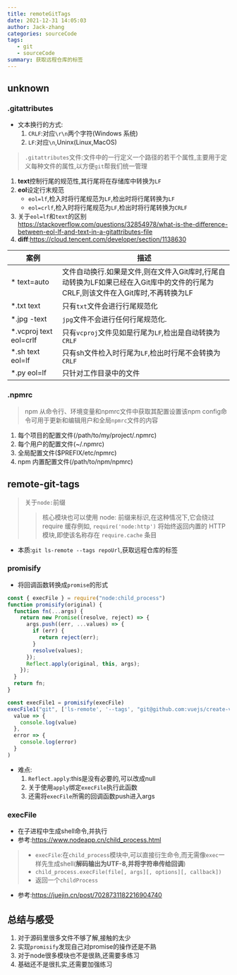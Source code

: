 ```yaml
---
title: remoteGitTags
date: 2021-12-31 14:05:03
author: Jack-zhang
categories: sourceCode
tags:
   - git
   - sourceCode
summary: 获取远程仓库的标签
---
```


## unknown

### .gitattributes

* 文本换行的方式:
  1. `CRLF`:对应`\r\n`两个字符(Windows 系统)
  2. `LF`:对应`\n`,Uninx(Linux,MacOS)

> `.gitattributes`文件:文件中的一行定义一个路径的若干个属性,主要用于定义每种文件的属性,以方便`git`帮我们统一管理

1. **text**控制行尾的规范性,其行尾将在存储库中转换为`LF`
2. **eol**设定行末规范
   * `eol=lf`,检入时将行尾规范为`LF`,检出时将行尾转换为`LF`
   * `eol=crlf`,检入时将行尾规范为`LF`,检出时将行尾转换为`CRLF`
3. 关于`eol=lf`和`text`的区别<https://stackoverflow.com/questions/32854978/what-is-the-difference-between-eol-lf-and-text-in-a-gitattributes-file>
4. **diff**:<https://cloud.tencent.com/developer/section/1138630>

| 案例                    | 描述                                                                                                                             |
| ----------------------- | -------------------------------------------------------------------------------------------------------------------------------- |
| \*  text=auto           | 文件自动换行.如果是文件,则在文件入Git库时,行尾自动转换为LF如果已经在入Git库中的文件的行尾为CRLF,则该文件在入Git库时,不再转换为LF |
| *.txt  text             | 只有`txt`文件会进行行尾规范化                                                                                                    |
| *.jpg  -text            | `jpg`文件不会进行任何行尾规范化.                                                                                                 |
| *.vcproj  text eol=crlf | 只有`vcproj`文件见如是行尾为`LF`,检出是自动转换为`CRLF`                                                                          |
| *.sh  text eol=lf       | 只有sh文件检入时行尾为`LF`,检出时行尾不会转换为`CRLF`                                                                            |
| *.py  eol=lf            | 只针对工作目录中的文件                                                                                                           |

### .npmrc

>npm 从命令行、环境变量和npmrc文件中获取其配置设置该npm config命令可用于更新和编辑用户和全局`npmrc`文件的内容

1. 每个项目的配置文件(/path/to/my/project/.npmrc)
2. 每个用户的配置文件(~/.npmrc)
3. 全局配置文件($PREFIX/etc/npmrc)
4. npm 内置配置文件(/path/to/npm/npmrc)

## remote-git-tags

>关于`node:`前缀
>>核心模块也可以使用 node: 前缀来标识,在这种情况下,它会绕过 require 缓存例如, `require('node:http')` 将始终返回内置的 HTTP 模块,即使该名称存在 `require.cache` 条目

* 本质:`git ls-remote --tags repoUrl`,获取远程仓库的标签

### promisify

* 将回调函数转换成`promise`的形式

```js
const { execFile } = require("node:child_process")
function promisify(original) {
  function fn(...args) {
    return new Promise((resolve, reject) => {
      args.push((err, ...values) => {
        if (err) {
          return reject(err);
        }
        resolve(values);
      });
      Reflect.apply(original, this, args);
    });
  }
  return fn;
}

const execFile1 = promisify(execFile)
execFile1("git", ['ls-remote', '--tags', "git@github.com:vuejs/create-vue.git"]).then(
  value => {
    console.log(value)
  },
  error => {
    console.log(error)
  }
)
```

* 难点:
  1. `Reflect.apply`:this是没有必要的,可以改成null
  2. 关于使用`apply`绑定`execFile`执行此函数
  3. 还需将`execFile`所需的回调函数push进入args

### execFile

* 在子进程中生成shell命令,并执行
* 参考:<https://www.nodeapp.cn/child_process.html>

>* `execFile`:在`child_process`模块中,可以直接衍生命令,而无需像`exec`一样先生成shell(**解码输出为UTF-8,并将字符串传给回调**)
>* `child_process.execFile(file[, args][, options][, callback])`
>* 返回一个`childProcess`

* 参考:<https://juejin.cn/post/7028731182216904740>

## 总结与感受

1. 对于源码里很多文件不够了解,接触的太少
2. 实现`promisify`发现自己对promise的操作还是不熟
3. 对于node很多模块也不是很熟,还需要多练习
4. 基础还不是很扎实,还需要加强练习
